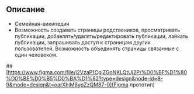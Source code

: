 ## Описание
- Семейная-википедия
- Возможность создавать страницы родствеников, просматривать публикации, добавлять/удалять/редактировать публикации, лайкать публикации, запрашивать доступ к страницам других пользователей. Возможность объединять страницы связанные с один человеком.

##[https://www.figma.com/file/j2VzaP1CgjZGoNKLQtUj2P/%D0%BF%D1%80%D0%BE%D0%B5%D0%BA%D1%82?type=design&node-id=8-9&mode=design&t=oarXhjM6ypZzQM87-0](Figma прототип)
